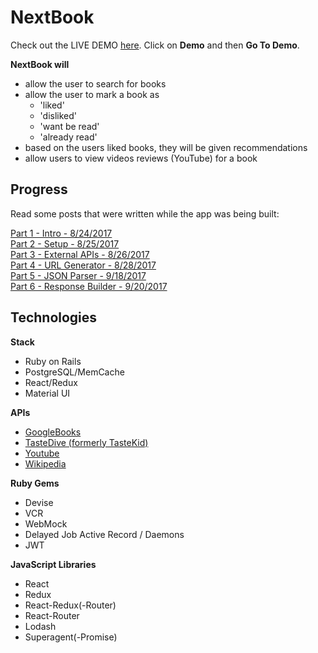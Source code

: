 # NextBook

Check out the LIVE DEMO [here](http://www.nextbook.surge.sh).
Click on **Demo** and then **Go To Demo**.

**NextBook will**
- allow the user to search for books
- allow the user to mark a book as
  - 'liked'
  - 'disliked'
  - 'want be read'
  - 'already read'
- based on the users liked books, they will be given recommendations
- allow users to view videos reviews (YouTube) for a book

## Progress
Read some posts that were written while the app was being built:

[Part 1 - Intro - 8/24/2017](http://linusrosskamp.com/articles/2017-08/part-1-nextbook-rails-react-single-page-application)<br>
[Part 2 - Setup - 8/25/2017](http://linusrosskamp.com/articles/2017-08/part-2-nextbook-rails-react-single-page-application)<br>
[Part 3 - External APIs - 8/26/2017](http://linusrosskamp.com/articles/2017-08/part-3-nextbook-rails-react-single-page-application)<br>
[Part 4 - URL Generator - 8/28/2017](http://linusrosskamp.com/articles/2017-08/part-4-nextbook-rails-react-single-page-application)<br>
[Part 5 - JSON Parser - 9/18/2017](http://linusrosskamp.com/articles/2017-09/part-5-nextbook-rails-react-single-page-application)<br>
[Part 6 - Response Builder - 9/20/2017](http://linusrosskamp.com/articles/2017-09/part-6-nextbook-rails-react-single-page-application)


## Technologies
**Stack**
- Ruby on Rails
- PostgreSQL/MemCache
- React/Redux
- Material UI

**APIs**
- [GoogleBooks](https://developers.google.com/books/docs/v1/reference/volumes/list)
- [TasteDive (formerly TasteKid)](https://tastedive.com/read/api)
- [Youtube](https://developers.google.com/youtube/v3/)
- [Wikipedia](https://en.wikipedia.org/w/api.php)

**Ruby Gems**
- Devise
- VCR
- WebMock
- Delayed Job Active Record / Daemons
- JWT

**JavaScript Libraries**
- React
- Redux
- React-Redux(-Router)
- React-Router
- Lodash
- Superagent(-Promise)
